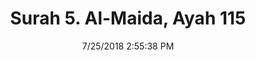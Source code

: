 ---
title       : "Surah 5. Al-Maida, Ayah 115"
date        : 7/25/2018 2:55:38 PM
draft       : false
type        : "quran"
layout      : "compare"
BookCode    : "CMP"
SurahNumber : "5"
AyahNumber  : "115"
TotalAyah   : "120"
---